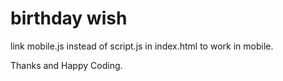 # birthday wish

link mobile.js instead of script.js in index.html to work in mobile.

Thanks and Happy Coding.
